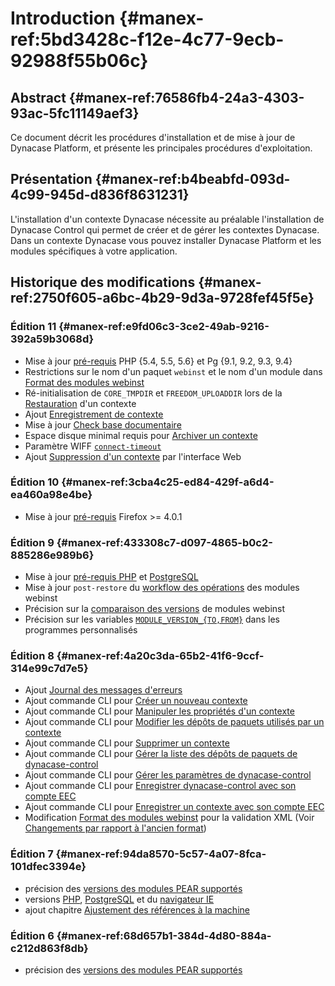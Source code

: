 # Introduction {#manex-ref:5bd3428c-f12e-4c77-9ecb-92988f55b06c}

## Abstract {#manex-ref:76586fb4-24a3-4303-93ac-5fc11149aef3}

Ce document décrit les procédures d'installation et de mise à jour de Dynacase
Platform, et présente les principales procédures d'exploitation.

## Présentation {#manex-ref:b4beabfd-093d-4c99-945d-d836f8631231}

L'installation d'un contexte Dynacase nécessite au préalable l'installation de
Dynacase Control qui permet de créer et de gérer les contextes Dynacase. Dans
un contexte Dynacase vous pouvez installer Dynacase Platform et les modules
spécifiques à votre application.

## Historique des modifications {#manex-ref:2750f605-a6bc-4b29-9d3a-9728fef45f5e}

### Édition 11 {#manex-ref:e9fd06c3-3ce2-49ab-9216-392a59b3068d}

* Mise à jour [pré-requis](#manex-ref:1636e34c-7f63-4cc7-84d2-721c68d69475) PHP {5.4, 5.5, 5.6} et Pg {9.1, 9.2, 9.3, 9.4}
* Restrictions sur le nom d'un paquet `webinst` et le nom d'un module dans [Format des modules webinst](#manex-ref:f28ae532-05cf-4a2d-a959-fbf258f1a778)
* Ré-initialisation de `CORE_TMPDIR` et `FREEDOM_UPLOADDIR` lors de la [Restauration](#manex-ref:170bfc5e-ef81-4e75-9cb3-88836ec2d12f) d'un contexte
* Ajout [Enregistrement de contexte](#manex-ref:294bc6dc-9685-4d2a-92c5-3ed35dd2a8b3)
* Mise à jour [Check base documentaire](#manex-ref:4504ec92-23b6-4c70-af16-923ebc29e5f4)
* Espace disque minimal requis pour [Archiver un contexte](#manex-ref:6dd36914-0dd0-43fd-bfde-f90174642f2a)
* Paramètre WIFF [`connect-timeout`](#manex-ref:d6ee7ebc-0711-49e2-b776-f4e9077683af)
* Ajout [Suppression d'un contexte](#manex-ref:e9f9ddf2-f6bb-40de-be19-e44d66e5397b) par l'interface Web

### Édition 10 {#manex-ref:3cba4c25-ed84-429f-a6d4-ea460a98e4be}

* Mise à jour [pré-requis](#manex-ref:1636e34c-7f63-4cc7-84d2-721c68d69475) Firefox &gt;= 4.0.1

### Édition 9 {#manex-ref:433308c7-d097-4865-b0c2-885286e989b6}

* Mise à jour [pré-requis PHP](#manex-ref:pre-req-php) et [PostgreSQL](#manex-ref:pre-req-postgresql)
* Mise à jour `post-restore` du [workflow des opérations](#module-wf-install-upgrade) des modules webinst
* Précision sur la [comparaison des versions](#manex-ref:d168e9ea-78dc-4e23-b2a6-814bee0e4e2e) de modules webinst
* Précision sur les variables [`MODULE_VERSION_{TO,FROM}`](#manex-ref:afc3d392-bd87-418a-af0e-ceb8924e74a2) dans les programmes personnalisés

### Édition 8 {#manex-ref:4a20c3da-65b2-41f6-9ccf-314e99c7d7e5}

* Ajout [Journal des messages d'erreurs](#manex-ref:022e6b2f-cbe7-4ead-8f84-3ed8d0d718c9)
* Ajout commande CLI pour [Créer un nouveau contexte](#manex-ref:e1011c80-4563-4df0-858a-29f49e6582c6)
* Ajout commande CLI pour [Manipuler les propriétés d'un contexte](#manex-ref:565ae938-49ca-403d-8fa7-f7109463601b)
* Ajout commande CLI pour [Modifier les dépôts de paquets utilisés par un contexte](#manex-ref:c1a293b8-a043-44da-b2c4-2cc1c70375fa)
* Ajout commande CLI pour [Supprimer un contexte](#manex-ref:186bb0a7-f7b2-49da-9a84-9af5a0a5d306)
* Ajout commande CLI pour [Gérer la liste des dépôts de paquets de dynacase-control](#manex-ref:a07e974e-bc71-498a-97ca-9b4f7dcf4c1e)
* Ajout commande CLI pour [Gérer les paramètres de dynacase-control](#manex-ref:ec9ba402-bf8a-42e3-bd61-2899bc583c87)
* Ajout commande CLI pour [Enregistrer dynacase-control avec son compte EEC](#manex-ref:15a76a3f-186c-4af9-9daf-75dc252d9235)
* Ajout commande CLI pour [Enregistrer un contexte avec son compte EEC](#manex-ref:f1983ab4-4a45-4f0a-91b8-c903e02c89ac)
* Modification [Format des modules webinst](#manex-ref:f28ae532-05cf-4a2d-a959-fbf258f1a778) pour la validation XML (Voir [Changements par rapport à l'ancien format](#manex-ref:8005debe-6796-4c93-bf66-78889b153bfb))

### Édition 7 {#manex-ref:94da8570-5c57-4a07-8fca-101dfec3394e}

* précision des [versions des modules PEAR supportés](#manex-ref:5987ddd7-fd7f-4bcd-8ad6-1d9cafadd8a6)  
* versions  [PHP](#manex-ref:pre-req-php), [PostgreSQL](#manex-ref:pre-req-postgresql) et du [navigateur IE](#manex-ref:1636e34c-7f63-4cc7-84d2-721c68d69475)
* ajout chapitre [Ajustement des références à la machine](#manex-ref:042483fb-9812-4df3-9829-ff3970767e29)

### Édition 6 {#manex-ref:68d657b1-384d-4d80-884a-c212d863f8db}

* précision des [versions des modules PEAR supportés](#manex-ref:5987ddd7-fd7f-4bcd-8ad6-1d9cafadd8a6)

